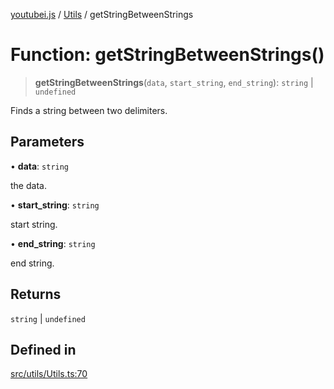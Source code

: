 [youtubei.js](../../../README.md) / [Utils](../README.md) / getStringBetweenStrings

# Function: getStringBetweenStrings()

> **getStringBetweenStrings**(`data`, `start_string`, `end_string`): `string` \| `undefined`

Finds a string between two delimiters.

## Parameters

• **data**: `string`

the data.

• **start\_string**: `string`

start string.

• **end\_string**: `string`

end string.

## Returns

`string` \| `undefined`

## Defined in

[src/utils/Utils.ts:70](https://github.com/LuanRT/YouTube.js/blob/eb21af33db708f0355f4fb15881f5d4fabc7b06c/src/utils/Utils.ts#L70)
